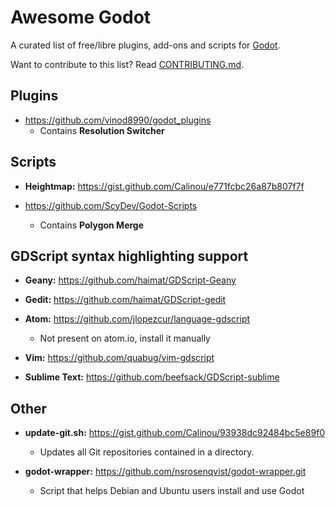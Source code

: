 Awesome Godot
=============

A curated list of free/libre plugins, add-ons and scripts for [Godot](http://godotengine.org).

Want to contribute to this list? Read [CONTRIBUTING.md](https://github.com/Calinou/awesome-godot/blob/master/CONTRIBUTING.md).

Plugins
-------

* https://github.com/vinod8990/godot_plugins
    * Contains **Resolution Switcher**

Scripts
-------

* **Heightmap:** https://gist.github.com/Calinou/e771fcbc26a87b807f7f


* https://github.com/ScyDev/Godot-Scripts
    * Contains **Polygon Merge**

GDScript syntax highlighting support
---------------------------

* **Geany:** https://github.com/haimat/GDScript-Geany


* **Gedit:** https://github.com/haimat/GDScript-gedit


* **Atom:** https://github.com/jlopezcur/language-gdscript
    * Not present on atom.io, install it manually


* **Vim:** https://github.com/quabug/vim-gdscript


* **Sublime Text:** https://github.com/beefsack/GDScript-sublime

Other
-----

* **update-git.sh:** https://gist.github.com/Calinou/93938dc92484bc5e89f0
    * Updates all Git repositories contained in a directory.


* **godot-wrapper:** https://github.com/nsrosenqvist/godot-wrapper.git
    * Script that helps Debian and Ubuntu users install and use Godot

